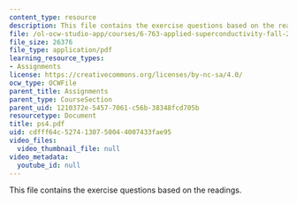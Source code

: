 ```yaml
---
content_type: resource
description: This file contains the exercise questions based on the readings.
file: /ol-ocw-studio-app/courses/6-763-applied-superconductivity-fall-2005/cdfff64c5274130750044007433fae95_ps4.pdf
file_size: 26376
file_type: application/pdf
learning_resource_types:
- Assignments
license: https://creativecommons.org/licenses/by-nc-sa/4.0/
ocw_type: OCWFile
parent_title: Assignments
parent_type: CourseSection
parent_uid: 1210372e-5457-7061-c56b-38348fcd705b
resourcetype: Document
title: ps4.pdf
uid: cdfff64c-5274-1307-5004-4007433fae95
video_files:
  video_thumbnail_file: null
video_metadata:
  youtube_id: null
---
```

This file contains the exercise questions based on the readings.